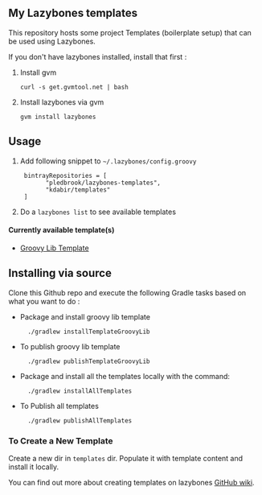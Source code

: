 My Lazybones templates
----------------------

This repository hosts some project Templates (boilerplate setup) that can be used using Lazybones.

If you don't have lazybones installed, install that first :

1. Install gvm

    `curl -s get.gvmtool.net | bash`

2. Install lazybones via gvm

    `gvm install lazybones`


## Usage

1. Add following snippet to `~/.lazybones/config.groovy`

        bintrayRepositories = [
              "pledbrook/lazybones-templates",
              "kdabir/templates"
        ]

2. Do a `lazybones list` to see available templates


#### Currently available template(s)

* [Groovy Lib Template](https://github.com/kdabir/lazybone-templates/blob/master/templates/groovy-lib/README.md)


## Installing via source

Clone this Github repo and execute the following Gradle tasks based on what you want to do :


* Package and install groovy lib template

        ./gradlew installTemplateGroovyLib

* To publish groovy lib template

        ./gradlew publishTemplateGroovyLib

* Package and install all the templates locally with the command:

        ./gradlew installAllTemplates

* To Publish all templates

        ./gradlew publishAllTemplates


### To Create a New Template

Create a new dir in `templates` dir. Populate it with template content and install it locally.

You can find out more about creating templates on lazybones [GitHub wiki][1].

[1]: https://github.com/pledbrook/lazybones/wiki/Template-developers-guide
